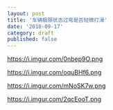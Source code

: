 ```yaml
---
layout: post
title: '车辆极限状态过弯是否轻微打滑'
date: '2018-09-17'
category: draft
published: false
---
```


https://i.imgur.com/0nbep9O.png

https://i.imgur.com/oquBHf6.png

https://i.imgur.com/mNoSK7w.png

https://i.imgur.com/2qcEooT.png



